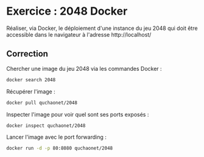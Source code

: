 # Exercice : 2048 Docker 

Réaliser, via Docker, le déploiement d'une instance du jeu 2048 qui doit être accessible dans le navigateur à l'adresse http://localhost/

## Correction 

Chercher une image du jeu 2048 via les commandes Docker : 

```bash
docker search 2048
```

Récupérer l'image : 

```bash
docker pull quchaonet/2048
```

Inspecter l'image pour voir quel sont ses ports exposés : 

```bash
docker inspect quchaonet/2048
```

Lancer l'image avec le port forwarding : 

```bash
docker run -d -p 80:8080 quchaonet/2048
```